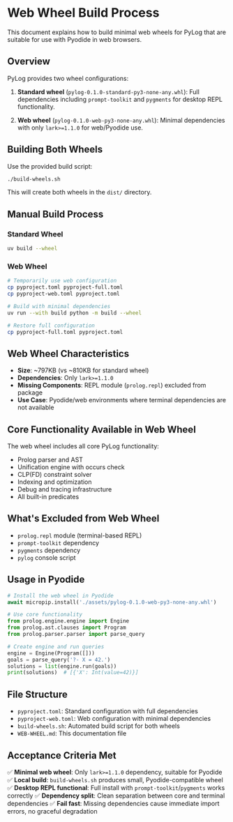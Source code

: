 # Web Wheel Build Process

This document explains how to build minimal web wheels for PyLog that are suitable for use with Pyodide in web browsers.

## Overview

PyLog provides two wheel configurations:

1. **Standard wheel** (`pylog-0.1.0-standard-py3-none-any.whl`): Full dependencies including `prompt-toolkit` and `pygments` for desktop REPL functionality.

2. **Web wheel** (`pylog-0.1.0-web-py3-none-any.whl`): Minimal dependencies with only `lark>=1.1.0` for web/Pyodide use.

## Building Both Wheels

Use the provided build script:

```bash
./build-wheels.sh
```

This will create both wheels in the `dist/` directory.

## Manual Build Process

### Standard Wheel

```bash
uv build --wheel
```

### Web Wheel

```bash
# Temporarily use web configuration
cp pyproject.toml pyproject-full.toml
cp pyproject-web.toml pyproject.toml

# Build with minimal dependencies
uv run --with build python -m build --wheel

# Restore full configuration
cp pyproject-full.toml pyproject.toml
```

## Web Wheel Characteristics

- **Size**: ~797KB (vs ~810KB for standard wheel)
- **Dependencies**: Only `lark>=1.1.0`
- **Missing Components**: REPL module (`prolog.repl`) excluded from package
- **Use Case**: Pyodide/web environments where terminal dependencies are not available

## Core Functionality Available in Web Wheel

The web wheel includes all core PyLog functionality:

- Prolog parser and AST
- Unification engine with occurs check
- CLP(FD) constraint solver
- Indexing and optimization
- Debug and tracing infrastructure
- All built-in predicates

## What's Excluded from Web Wheel

- `prolog.repl` module (terminal-based REPL)
- `prompt-toolkit` dependency
- `pygments` dependency
- `pylog` console script

## Usage in Pyodide

```python
# Install the web wheel in Pyodide
await micropip.install('./assets/pylog-0.1.0-web-py3-none-any.whl')

# Use core functionality
from prolog.engine.engine import Engine
from prolog.ast.clauses import Program
from prolog.parser.parser import parse_query

# Create engine and run queries
engine = Engine(Program([]))
goals = parse_query('?- X = 42.')
solutions = list(engine.run(goals))
print(solutions)  # [{'X': Int(value=42)}]
```

## File Structure

- `pyproject.toml`: Standard configuration with full dependencies
- `pyproject-web.toml`: Web configuration with minimal dependencies
- `build-wheels.sh`: Automated build script for both wheels
- `WEB-WHEEL.md`: This documentation file

## Acceptance Criteria Met

✅ **Minimal web wheel**: Only `lark>=1.1.0` dependency, suitable for Pyodide
✅ **Local build**: `build-wheels.sh` produces small, Pyodide-compatible wheel
✅ **Desktop REPL functional**: Full install with `prompt-toolkit`/`pygments` works correctly
✅ **Dependency split**: Clean separation between core and terminal dependencies
✅ **Fail fast**: Missing dependencies cause immediate import errors, no graceful degradation